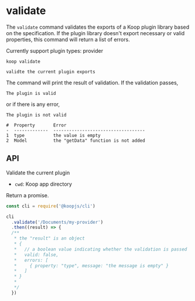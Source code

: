 # validate

The `validate` command validates the exports of a Koop plugin library based on the specification. If the plugin library doesn't export necessary or valid properties, this command will return a list of errors.

Currently support plugin types: provider

```
koop validate

validte the current plugin exports
```

The command will print the result of validation. If the validation passes,

```
The plugin is valid
```

or if there is any error,


```
The plugin is not valid

#  Property       Error
-  -------------  -----------------------------------
1  type           the value is empty
2  Model          the "getData" function is not added
```

## API

Validate the current plugin

* `cwd`: Koop app directory

Return a promise.

``` javascript
const cli = require('@koopjs/cli')

cli
  .validate('/Documents/my-provider')
  .then((result) => {
  /**
   * the "result" is an object
   * {
   *   // a boolean value indicating whether the validation is passed
   *   valid: false,
   *   errors: [
   *     { property: "type", message: "the message is empty" }
   *   ]
   * }
   *
   */
  })
```